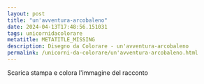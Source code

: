 ```yaml
---
layout: post
title: "un'avventura-arcobaleno"
date: 2024-04-13T17:48:56.151031
tags: unicornidacolorare
metatitle: METATITLE_MISSING
description: Disegno da Colorare - un'avventura-arcobaleno
permalink: /unicorni-da-colorare/un'avventura-arcobaleno.html
---
```

Scarica stampa e colora l'immagine del racconto
        